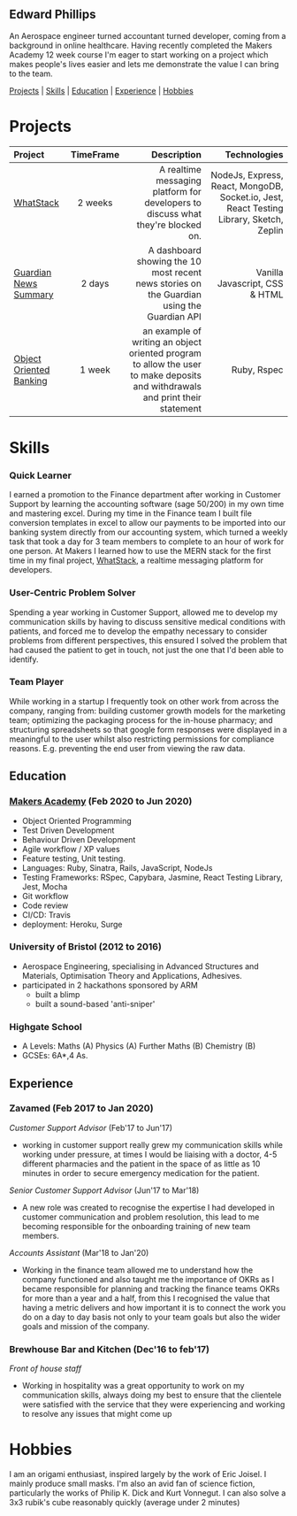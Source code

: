 ## Edward Phillips

An Aerospace engineer turned accountant turned developer, coming from a background in online healthcare. Having recently completed the Makers Academy 12 week course I'm eager to start working on a project which makes people's lives easier and lets me demonstrate the value I can bring to the team.

[Projects](#projects) | [Skills](#skills) | [Education](#education) | [Experience](#experience) | [Hobbies](#hobbies)

# Projects

|Project|TimeFrame|Description|Technologies|
|:-------|:---------:|------------:|------:|
|[WhatStack](https://github.com/FayeCarter/WhatStack)|2 weeks|A realtime messaging platform for developers to discuss what they're blocked on.| NodeJs, Express, React, MongoDB, Socket<span></span>.io, Jest, React Testing Library, Sketch, Zeplin|
|[Guardian News Summary](https://github.com/Edward-Phillips/news-summary-challenge)|2 days| A dashboard showing the 10 most recent news stories on the Guardian using the Guardian API| Vanilla Javascript, CSS & HTML|
|[Object Oriented Banking](https://github.com/Edward-Phillips/bank_tech_test_ruby)|1 week|an example of writing an object oriented program to allow the user to make deposits and withdrawals and print their statement|Ruby, Rspec|

# Skills

### Quick Learner
I earned a promotion to the Finance department after working in Customer Support by learning the accounting software (sage 50/200) in my own time and mastering excel. 
During my time in the Finance team I built file conversion templates in excel to allow our payments to be imported into our banking system directly from our accounting system, which turned a weekly task that took a day for 3 team members to complete to an hour of work for one person. At Makers I learned how to use the MERN stack for the first time in my final project, [WhatStack](#projects), a realtime messaging platform for developers.

### User-Centric Problem Solver
Spending a year working in Customer Support, allowed me to develop my communication skills by having to discuss sensitive medical conditions with patients, and forced me to develop the empathy necessary to consider problems from different perspectives, this ensured I solved the problem that had caused the patient to get in touch, not just the one that I'd been able to identify.

### Team Player
While working in a startup I frequently took on other work from across the company, ranging from: building customer growth models for the marketing team; optimizing the packaging process for the in-house pharmacy; and structuring spreadsheets so that google form responses were displayed in a meaningful to the user whilst also restricting permissions for compliance reasons. E.g. preventing the end user from viewing the raw data.


## Education

### [Makers Academy](https://makers.tech/) (Feb 2020 to Jun 2020)

- Object Oriented Programming
- Test Driven Development
- Behaviour Driven Development
- Agile workflow / XP values
- Feature testing, Unit testing.
- Languages: Ruby, Sinatra, Rails, JavaScript, NodeJs
- Testing Frameworks: RSpec, Capybara, Jasmine, React Testing Library, Jest, Mocha
- Git workflow
- Code review
- CI/CD: Travis
- deployment: Heroku, Surge

### University of Bristol (2012 to 2016)

- Aerospace Engineering, specialising in Advanced Structures and Materials, Optimisation Theory and Applications, Adhesives.
- participated in 2 hackathons sponsored by ARM
  - built a blimp
  - built a sound-based 'anti-sniper'
 
### Highgate School

- A Levels: Maths (A) Physics (A) Further Maths (B) Chemistry (B)
- GCSEs: 6A*,4 As.

## Experience

### **Zavamed** (Feb 2017 to Jan 2020)    

*Customer Support Advisor*  (Feb'17 to Jun'17)
- working in customer support really grew my communication skills while working under pressure, at times I would be liaising with a doctor, 4-5 different pharmacies and the patient in the space of as little as 10 minutes in order to secure emergency medication for the patient.

*Senior Customer Support Advisor* (Jun'17 to Mar'18)
- A new role was created to recognise the expertise I had developed in customer communication and problem resolution, this lead to me becoming responsible for the onboarding training of new team members.

*Accounts Assistant* (Mar'18 to Jan'20)
- Working in the finance team allowed me to understand how the company functioned and also taught me the importance of OKRs as I became responsible for planning and tracking the finance teams OKRs for more than a year and a half, from this I recognised the value that having a metric delivers and how important it is to connect the work you do on a day to day basis not only to your team goals but also the wider goals and mission of the company.

### **Brewhouse Bar and Kitchen** (Dec'16 to feb'17)   
*Front of house staff*  
- Working in hospitality was a great opportunity to work on my communication skills, always doing my best to ensure that the clientele were satisfied with the service that they were experiencing and working to resolve any issues that might come up

# Hobbies
I am an origami enthusiast, inspired largely by the work of Eric Joisel. I mainly produce small masks.
I'm also an avid fan of science fiction, particularly the works of Philip K. Dick and Kurt Vonnegut.
I can also solve a 3x3 rubik's cube reasonably quickly (average under 2 minutes)
